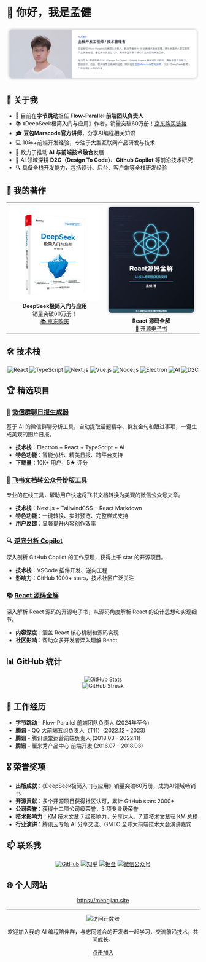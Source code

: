 # 👋 你好，我是孟健

<div align="center">
  <img src="https://github.com/mengjian-github/mengjian-github/raw/main/header.png" alt="孟健 - 前端开发专家" width="800">
</div>

## 🚀 关于我

- 🔭 目前在**字节跳动**担任 **Flow-Parallel 前端团队负责人**
- 📚 《DeepSeek极简入门与应用》作者，销量突破60万册！[京东购买链接](https://item.jd.com/14960026.html)
- 🎓 **豆包Marscode官方讲师**，分享AI编程相关知识
- 💻 10年+前端开发经验，专注于大型互联网产品研发与技术
- 🤖 致力于推动 **AI 与前端技术融合**发展
- 🌱 AI 领域深耕 **D2C（Design To Code）**、**Github Copilot** 等前沿技术研究
- 🔍 具备全栈开发能力，包括设计、后台、客户端等全栈研发经验

## 📖 我的著作

<div align="center">
  <table>
    <tr>
      <td align="center" width="50%">
        <img src="https://github.com/mengjian-github/mengjian-github/raw/main/deepseek-book.jpg" width="250" alt="DeepSeek极简入门与应用">
        <br>
        <strong>DeepSeek极简入门与应用</strong>
        <br>
        <span>销量突破60万册！</span>
        <br>
        <a href="https://item.jd.com/14960026.html">📚 京东购买</a>
      </td>
      <td align="center" width="50%">
        <img src="https://github.com/mengjian-github/mengjian-github/raw/main/react-book.png" width="250" alt="React 源码全解">
        <br>
        <strong>React 源码全解</strong>
        <br>
        <a href="https://github.com/mengjian-github">📖 开源电子书</a>
      </td>
    </tr>
  </table>
</div>

## 🛠️ 技术栈

<div align="center">
  <img src="https://img.shields.io/badge/React-61DAFB?style=for-the-badge&logo=react&logoColor=black" alt="React" />
  <img src="https://img.shields.io/badge/TypeScript-3178C6?style=for-the-badge&logo=typescript&logoColor=white" alt="TypeScript" />
  <img src="https://img.shields.io/badge/Next.js-000000?style=for-the-badge&logo=next.js&logoColor=white" alt="Next.js" />
  <img src="https://img.shields.io/badge/Vue.js-4FC08D?style=for-the-badge&logo=vue.js&logoColor=white" alt="Vue.js" />
  <img src="https://img.shields.io/badge/Node.js-339933?style=for-the-badge&logo=node.js&logoColor=white" alt="Node.js" />
  <img src="https://img.shields.io/badge/Electron-47848F?style=for-the-badge&logo=electron&logoColor=white" alt="Electron" />
  <img src="https://img.shields.io/badge/AI-FF6F00?style=for-the-badge&logo=ai&logoColor=white" alt="AI" />
  <img src="https://img.shields.io/badge/D2C-FF4785?style=for-the-badge&logo=storybook&logoColor=white" alt="D2C" />
</div>

## 🏆 精选项目

### 🤖 [微信群聊日报生成器](https://www.wechatdaily.online/)
基于 AI 的微信群聊分析工具，自动提取话题精华、群友金句和跟进事项，一键生成美观的图片日报。
- **技术栈**：Electron + React + TypeScript + AI
- **特色功能**：智能分析、精美日报、跨平台支持
- **下载量**：10K+ 用户，5★ 评分

### 📝 [飞书文档转公众号排版工具](https://www.larkmd.online/)
专业的在线工具，帮助用户快速将飞书文档转换为美观的微信公众号文章。
- **技术栈**：Next.js + TailwindCSS + React Markdown
- **特色功能**：一键转换、实时预览、完整样式支持
- **用户反馈**：显著提升内容创作效率

### 🔍 [逆向分析 Copilot](https://github.com/mengjian-github/copilot-analysis)
深入剖析 GitHub Copilot 的工作原理，获得上千 star 的开源项目。
- **技术栈**：VSCode 插件开发、逆向工程
- **影响力**：GitHub 1000+ stars，技术社区广泛关注

### 📚 [React 源码全解](https://meng-jian.gitbook.io/react-yuan-ma-quan-jie/)
深入解析 React 源码的开源电子书，从源码角度解析 React 的设计思想和实现细节。
- **内容深度**：涵盖 React 核心机制和源码实现
- **社区影响**：帮助众多开发者深入理解 React

## 📊 GitHub 统计

<div align="center">
  <img src="https://github-readme-stats.vercel.app/api?username=mengjian-github&show_icons=true&theme=radical" alt="GitHub Stats" />
</div>

<div align="center">
  <img src="https://github-readme-streak-stats.herokuapp.com/?user=mengjian-github&theme=radical" alt="GitHub Streak" />
</div>

## 🏢 工作经历

- **字节跳动** - Flow-Parallel 前端团队负责人 (2024年至今)
- **腾讯** - QQ 大前端五组负责人（T11）(2022.12 - 2023)
- **腾讯** - 腾讯课堂运营前端负责人 (2018.03 - 2022.11)
- **腾讯** - 厘米秀产品中心 前端开发 (2016.07 - 2018.03)

## 🎖️ 荣誉奖项

- **出版成就**：《DeepSeek极简入门与应用》销量突破60万册，成为AI领域畅销书
- **开源贡献**：多个开源项目获得社区认可，累计 GitHub stars 2000+
- **公司荣誉**：获得十二项公司级荣誉，3 项专业级荣誉
- **技术影响力**：KM 技术文章 7 级影响力，分享达人，7 篇技术文章获 KM 总榜
- **行业演讲**：腾讯云专场 AI 分享交流、GMTC 全球大前端技术大会演讲嘉宾

## 📫 联系我

<div align="center">
  <a href="https://github.com/mengjian-github"><img src="https://img.shields.io/badge/GitHub-181717?style=for-the-badge&logo=github&logoColor=white" alt="GitHub" /></a>
  <a href="https://www.zhihu.com/people/meng-jian-39-32"><img src="https://img.shields.io/badge/知乎-0084FF?style=for-the-badge&logo=zhihu&logoColor=white" alt="知乎" /></a>
  <a href="https://juejin.cn/user/4212984287073895"><img src="https://img.shields.io/badge/掘金-007FFF?style=for-the-badge&logo=juejin&logoColor=white" alt="掘金" /></a>
  <a href="https://mp.weixin.qq.com/s/Z4k_5_waWJbRRo5lZBZmog"><img src="https://img.shields.io/badge/微信公众号-07C160?style=for-the-badge&logo=wechat&logoColor=white" alt="微信公众号" /></a>
</div>

## 🌐 个人网站

<div align="center">
  <a href="https://mengjian.site">https://mengjian.site</a>
</div>

---

<div align="center">
  <img src="https://komarev.com/ghpvc/?username=mengjian-github&color=blueviolet" alt="访问计数器" />
  <p>欢迎加入我的 AI 编程陪伴群，与志同道合的开发者一起学习，交流前沿技术，共同成长。</p>
  <a href="https://mp.weixin.qq.com/s/Z4k_5_waWJbRRo5lZBZmog">点击加入</a>
</div>

